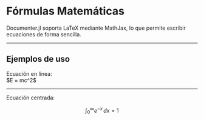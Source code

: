 # Fórmulas Matemáticas

Documenter.jl soporta LaTeX mediante MathJax, lo que permite escribir ecuaciones de forma sencilla.

---

## Ejemplos de uso

Ecuación en línea:  
\$E = mc^2\$

---

Ecuación centrada:  
```math
\int_0^\infty e^{-x} \, dx = 1